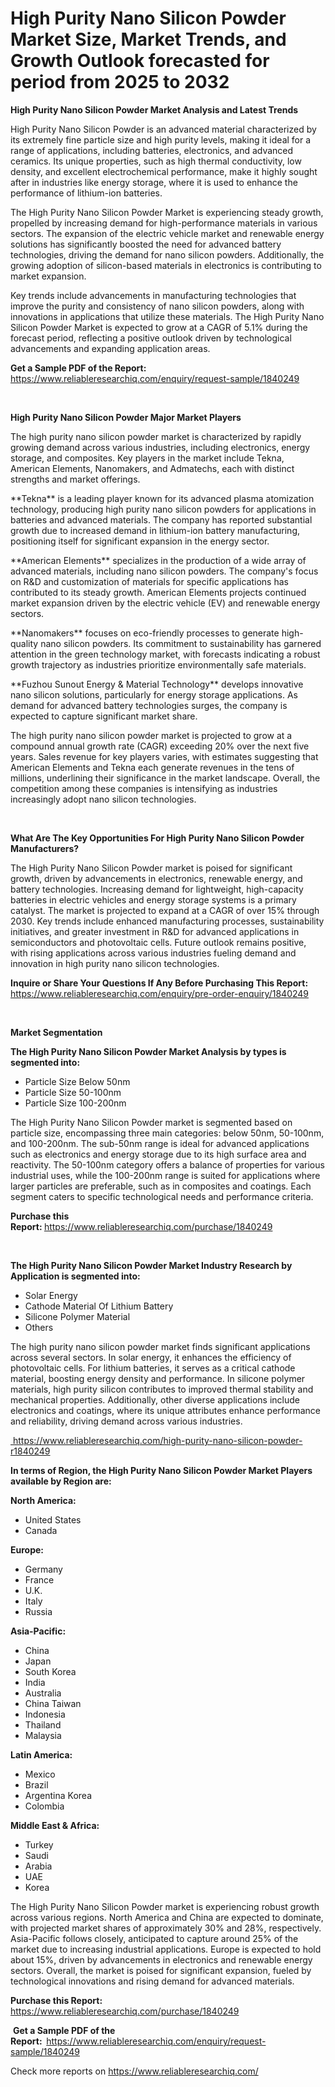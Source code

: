 <p><h1>High Purity Nano Silicon Powder Market Size, Market Trends, and Growth Outlook forecasted for period from 2025 to 2032</h1></p><p><strong>High Purity Nano Silicon Powder Market Analysis and Latest Trends</strong></p>
<p><p>High Purity Nano Silicon Powder is an advanced material characterized by its extremely fine particle size and high purity levels, making it ideal for a range of applications, including batteries, electronics, and advanced ceramics. Its unique properties, such as high thermal conductivity, low density, and excellent electrochemical performance, make it highly sought after in industries like energy storage, where it is used to enhance the performance of lithium-ion batteries.</p><p>The High Purity Nano Silicon Powder Market is experiencing steady growth, propelled by increasing demand for high-performance materials in various sectors. The expansion of the electric vehicle market and renewable energy solutions has significantly boosted the need for advanced battery technologies, driving the demand for nano silicon powders. Additionally, the growing adoption of silicon-based materials in electronics is contributing to market expansion.</p><p>Key trends include advancements in manufacturing technologies that improve the purity and consistency of nano silicon powders, along with innovations in applications that utilize these materials. The High Purity Nano Silicon Powder Market is expected to grow at a CAGR of 5.1% during the forecast period, reflecting a positive outlook driven by technological advancements and expanding application areas.</p></p>
<p><strong>Get a Sample PDF of the Report:&nbsp;</strong> <a href="https://www.reliableresearchiq.com/enquiry/request-sample/1840249?utm_campaign=1117&utm_medium=2&utm_source=Github&utm_content=ia&utm_term=03022025&utm_id=high-purity-nano-silicon-powder">https://www.reliableresearchiq.com/enquiry/request-sample/1840249</a></p>
<p>&nbsp;</p>
<p><strong>High Purity Nano Silicon Powder Major Market Players</strong></p>
<p><p>The high purity nano silicon powder market is characterized by rapidly growing demand across various industries, including electronics, energy storage, and composites. Key players in the market include Tekna, American Elements, Nanomakers, and Admatechs, each with distinct strengths and market offerings.</p><p>**Tekna** is a leading player known for its advanced plasma atomization technology, producing high purity nano silicon powders for applications in batteries and advanced materials. The company has reported substantial growth due to increased demand in lithium-ion battery manufacturing, positioning itself for significant expansion in the energy sector.</p><p>**American Elements** specializes in the production of a wide array of advanced materials, including nano silicon powders. The company's focus on R&D and customization of materials for specific applications has contributed to its steady growth. American Elements projects continued market expansion driven by the electric vehicle (EV) and renewable energy sectors.</p><p>**Nanomakers** focuses on eco-friendly processes to generate high-quality nano silicon powders. Its commitment to sustainability has garnered attention in the green technology market, with forecasts indicating a robust growth trajectory as industries prioritize environmentally safe materials.</p><p>**Fuzhou Sunout Energy & Material Technology** develops innovative nano silicon solutions, particularly for energy storage applications. As demand for advanced battery technologies surges, the company is expected to capture significant market share.</p><p>The high purity nano silicon powder market is projected to grow at a compound annual growth rate (CAGR) exceeding 20% over the next five years. Sales revenue for key players varies, with estimates suggesting that American Elements and Tekna each generate revenues in the tens of millions, underlining their significance in the market landscape. Overall, the competition among these companies is intensifying as industries increasingly adopt nano silicon technologies.</p></p>
<p>&nbsp;</p>
<p><strong>What Are The Key Opportunities For High Purity Nano Silicon Powder Manufacturers?</strong></p>
<p><p>The High Purity Nano Silicon Powder market is poised for significant growth, driven by advancements in electronics, renewable energy, and battery technologies. Increasing demand for lightweight, high-capacity batteries in electric vehicles and energy storage systems is a primary catalyst. The market is projected to expand at a CAGR of over 15% through 2030. Key trends include enhanced manufacturing processes, sustainability initiatives, and greater investment in R&D for advanced applications in semiconductors and photovoltaic cells. Future outlook remains positive, with rising applications across various industries fueling demand and innovation in high purity nano silicon technologies.</p></p>
<p><strong>Inquire or Share Your Questions If Any Before Purchasing This Report:</strong> <a href="https://www.reliableresearchiq.com/enquiry/pre-order-enquiry/1840249?utm_campaign=1117&utm_medium=2&utm_source=Github&utm_content=ia&utm_term=03022025&utm_id=high-purity-nano-silicon-powder">https://www.reliableresearchiq.com/enquiry/pre-order-enquiry/1840249</a></p>
<p>&nbsp;</p>
<p><strong>Market Segmentation</strong></p>
<p><strong>The High Purity Nano Silicon Powder Market Analysis by types is segmented into:</strong></p>
<p><ul><li>Particle Size Below 50nm</li><li>Particle Size 50-100nm</li><li>Particle Size 100-200nm</li></ul></p>
<p><p>The High Purity Nano Silicon Powder market is segmented based on particle size, encompassing three main categories: below 50nm, 50-100nm, and 100-200nm. The sub-50nm range is ideal for advanced applications such as electronics and energy storage due to its high surface area and reactivity. The 50-100nm category offers a balance of properties for various industrial uses, while the 100-200nm range is suited for applications where larger particles are preferable, such as in composites and coatings. Each segment caters to specific technological needs and performance criteria.</p></p>
<p><strong>Purchase this Report:&nbsp;</strong><a href="https://www.reliableresearchiq.com/purchase/1840249?utm_campaign=1117&utm_medium=2&utm_source=Github&utm_content=ia&utm_term=03022025&utm_id=high-purity-nano-silicon-powder">https://www.reliableresearchiq.com/purchase/1840249</a></p>
<p>&nbsp;</p>
<p><strong>The High Purity Nano Silicon Powder Market Industry Research by Application is segmented into:</strong></p>
<p><ul><li>Solar Energy</li><li>Cathode Material Of Lithium Battery</li><li>Silicone Polymer Material</li><li>Others</li></ul></p>
<p><p>The high purity nano silicon powder market finds significant applications across several sectors. In solar energy, it enhances the efficiency of photovoltaic cells. For lithium batteries, it serves as a critical cathode material, boosting energy density and performance. In silicone polymer materials, high purity silicon contributes to improved thermal stability and mechanical properties. Additionally, other diverse applications include electronics and coatings, where its unique attributes enhance performance and reliability, driving demand across various industries.</p></p>
<p><a href="https://www.reliableresearchiq.com/high-purity-nano-silicon-powder-r1840249?utm_campaign=1117&utm_medium=2&utm_source=Github&utm_content=ia&utm_term=03022025&utm_id=high-purity-nano-silicon-powder">&nbsp;https://www.reliableresearchiq.com/high-purity-nano-silicon-powder-r1840249</a></p>
<p><strong>In terms of Region, the High Purity Nano Silicon Powder Market Players available by Region are:</strong></p>
<p>
    <p> <strong> North America: </strong>
        <ul>
            <li>United States</li>
            <li>Canada</li>
        </ul>
        </p> 
    <p> <strong> Europe: </strong>
        <ul>
            <li>Germany</li>
            <li>France</li>
            <li>U.K.</li>
            <li>Italy</li>
            <li>Russia</li>
        </ul>
        </p> 
    <p> <strong> Asia-Pacific: </strong>
        <ul>
            <li>China</li>
            <li>Japan</li>
            <li>South Korea</li>
            <li>India</li>
            <li>Australia</li>
            <li>China Taiwan</li>
            <li>Indonesia</li>
            <li>Thailand</li>
            <li>Malaysia</li>
        </ul>
        </p> 
    <p> <strong> Latin America: </strong>
        <ul>
            <li>Mexico</li>
            <li>Brazil</li>
            <li>Argentina Korea</li>
            <li>Colombia</li>
        </ul>
        </p> 
    <p> <strong> Middle East & Africa: </strong>
        <ul>
            <li>Turkey</li>
            <li>Saudi</li>
            <li>Arabia</li>
            <li>UAE</li>
            <li>Korea</li>
        </ul>
    </p>
    </p>
<p><p>The High Purity Nano Silicon Powder market is experiencing robust growth across various regions. North America and China are expected to dominate, with projected market shares of approximately 30% and 28%, respectively. Asia-Pacific follows closely, anticipated to capture around 25% of the market due to increasing industrial applications. Europe is expected to hold about 15%, driven by advancements in electronics and renewable energy sectors. Overall, the market is poised for significant expansion, fueled by technological innovations and rising demand for advanced materials.</p></p>
<p><strong>Purchase this Report: </strong><a href="https://www.reliableresearchiq.com/purchase/1840249?utm_campaign=1117&utm_medium=2&utm_source=Github&utm_content=ia&utm_term=03022025&utm_id=high-purity-nano-silicon-powder">https://www.reliableresearchiq.com/purchase/1840249</a></p>
<p>&nbsp;<strong>Get a Sample PDF of the Report:&nbsp;&nbsp;</strong><a href="https://www.reliableresearchiq.com/enquiry/request-sample/1840249?utm_campaign=1117&utm_medium=2&utm_source=Github&utm_content=ia&utm_term=03022025&utm_id=high-purity-nano-silicon-powder">https://www.reliableresearchiq.com/enquiry/request-sample/1840249</a></p>
<p><strong></strong></p>
<p>Check more reports on <a href="https://www.reliableresearchiq.com/?utm_campaign=1117&utm_medium=2&utm_source=Github&utm_content=ia&utm_term=03022025&utm_id=high-purity-nano-silicon-powder">https://www.reliableresearchiq.com/</a></p>